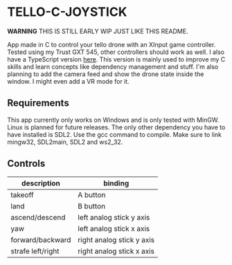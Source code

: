# TELLO-C-JOYSTICK

**WARNING** THIS IS STILL EARLY WIP JUST LIKE THIS README.

App made in C to control your tello drone with an XInput game controller. Tested using my Trust GXT 545, other controllers should work as well. I also have a TypeScript version [here](https://github.com/Kam1ni/tello-joystick/). This version is mainly used to improve my C skills and learn concepts like dependency management and stuff. I'm also planning to add the camera feed and show the drone state inside the window. I might even add a VR mode for it.

## Requirements

This app currently only works on Windows and is only tested with MinGW. Linux is planned for future releases. The only other dependency you have to have installed is SDL2. Use the gcc command to compile. Make sure to link mingw32, SDL2main, SDL2 and ws2_32.


## Controls

| description | binding |
| --- | --- |
| takeoff | A button|
| land | B button |
| ascend/descend | left analog stick y axis |
| yaw | left analog stick x axis |
| forward/backward | right analog stick y axis |
| strafe left/right | right analog stick x axis |
